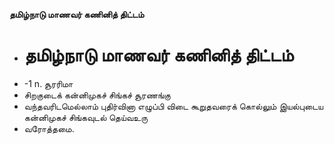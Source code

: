 **தமிழ்நாடு மாணவர் கணினித் திட்டம்**
- # தமிழ்நாடு மாணவர் கணினித் திட்டம்
- -1 n. சூரரிமா
- சிறகுடைக் கன்னிமுகச் சிங்கச் சூரணங்கு
- வந்தவரிடமெல்லாம் புதிர்வினா எழுப்பி விடை கூறுதவரைக் கொல்லும் இயல்புடைய கன்னிமுகச் சிங்கவுடல் தெய்வஉரு
- வரோத்தமை.

